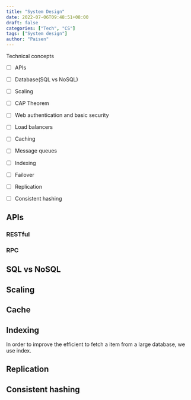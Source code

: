 ```yaml
---
title: "System Design"
date: 2022-07-06T09:48:51+08:00
draft: false
categories: ["Tech", "CS"]
tags: ["System design"]
author: "Paisen"
---
```


Technical concepts

- [ ] APIs
- [ ] Database(SQL vs NoSQL)
- [ ] Scaling
- [ ] CAP Theorem
- [ ] Web authentication and basic security
- [ ] Load balancers
- [ ] Caching
- [ ] Message queues
- [ ] Indexing
- [ ] Failover
- [ ] Replication
- [ ] Consistent hashing


## APIs
### RESTful
### RPC

## SQL vs NoSQL

## Scaling

## Cache

## Indexing
In order to improve the efficient to fetch a item from a large database, we use index.

## Replication

## Consistent hashing